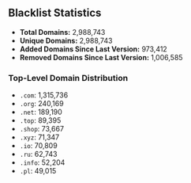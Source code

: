## Blacklist Statistics

- **Total Domains:** 2,988,743
- **Unique Domains:** 2,988,743
- **Added Domains Since Last Version:** 973,412
- **Removed Domains Since Last Version:** 1,006,585

### Top-Level Domain Distribution

-  `.com`: 1,315,736
-  `.org`: 240,169
-  `.net`: 189,190
-  `.top`: 89,395
-  `.shop`: 73,667
-  `.xyz`: 71,347
-  `.io`: 70,809
-  `.ru`: 62,743
-  `.info`: 52,204
-  `.pl`: 49,015
